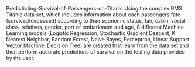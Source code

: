 Predicticting-Survival-of-Passengers-on-Titanic
Using the complex RMS Titanic data set, which includes information about each passengers fate (survived/deceased) according to their economic status, fair, cabin, social class, relatives, gender, port of embarkment and age, 8 different Machine Learning models (Logistic Regression, Stochastic Gradient Descent, K Nearest Neighbor, Random Forest, Naive Bayes, Perceptron, Linear Support Vector Machine, Decision Tree) are created that learn from the data set and then perform accurate predictions of survival on the testing data provided by the user.
